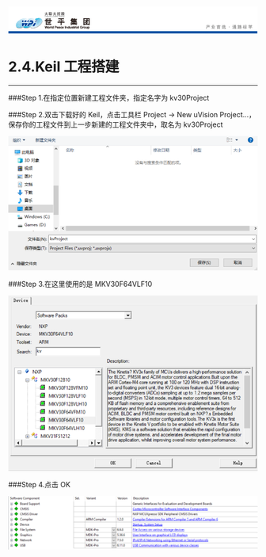 ![wpiLogo](../../imgs/wpiLogo.jpg)

# 2.4.Keil 工程搭建

---

###Step 1.在指定位置新建工程文件夹，指定名字为 kv30Project

###Step 2.双击下载好的 Keil，点击工具栏 Project -> New uVision Project...，保存你的工程文件到上一步新建的工程文件夹中，取名为 kv30Project

![code2](../../imgs/KEIL/code2.jpg)

###Step 3.在这里使用的是 MKV30F64VLF10

![code3](../../imgs/KEIL/code3.jpg)

###Step 4.点击 OK

![code4](../../imgs/KEIL/code4.jpg)
